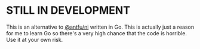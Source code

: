 # STILL IN DEVELOPMENT

This is an alternative to [@antfu/ni](https://www.npmjs.com/package/@antfu/ni) written in Go. This is actually just a reason for me to learn Go so there's a very high chance that the code is horrible. Use it at your own risk.
